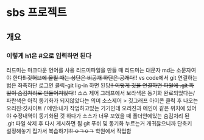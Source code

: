 # sbs 프로젝트
## 개요
### 이렇게 h1은 #으로 입력하면 된다

리드미는 마크다운 언어를 사용
리드미파일을 만들 때 리드미는 대문자 md는 소문자여야 한다~~!!
깃허브에 올릴 때는 상단은 비공개 하단은 공개다~~!!
vs code에서 git 연결하는 법은 좌측하단 로그인 클릭-git lig-in 하면 된당~~!!
이렇게 깃을 연결하면 파일에 .git 파일이 숨김처리로 만들어져있다~~!!
소스 제어 그래프에서 보라색은 동기화 완료되었다는/파란색은 아직 동기화가 되지않았다는 의미
소스제어 > 깃그래프 아이콘 클릭 후 나오는 오리진:깃사이트 / 메인:내가 작업하고있는 기기인데 오리진과 메인이 같은 위치에 있어야 수정내역이 동기화된 것
하다가 소스가 너무 꼬였을 때 폴더안에있는 숨김처리 된 .git 파일 삭제 후 다시 게시하면 됨
git 푸쉬 및 동기화 누르는거 개귀찮으니까 단축키 설정해놓기
집가서 복습하기~~!!!
ㅇㅋㅇㅋ~~
학원에서 작업함
